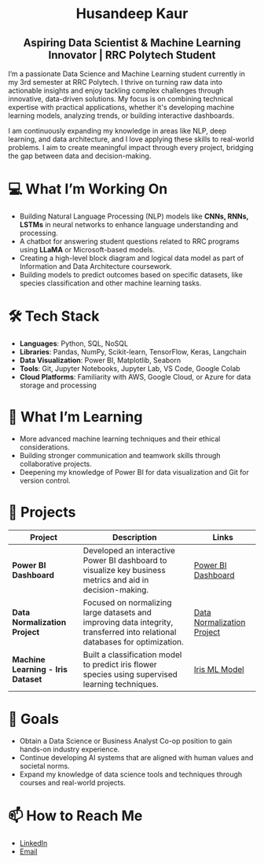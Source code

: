 <div align="center">

# Husandeep Kaur
## Aspiring Data Scientist & Machine Learning Innovator | RRC Polytech Student

</div> 

I’m a passionate Data Science and Machine Learning student currently in my 3rd semester at RRC Polytech. I thrive on turning raw data into actionable insights and enjoy tackling complex challenges through innovative, data-driven solutions. My focus is on combining technical expertise with practical applications, whether it's developing machine learning models, analyzing trends, or building interactive dashboards.

I am continuously expanding my knowledge in areas like NLP, deep learning, and data architecture, and I love applying these skills to real-world problems. I aim to create meaningful impact through every project, bridging the gap between data and decision-making.


# 💻 What I’m Working On

- Building Natural Language Processing (NLP) models like **CNNs, RNNs, LSTMs** in neural networks to enhance language understanding and processing.
- A chatbot for answering student questions related to RRC programs using **LLaMA** or Microsoft-based models.
- Creating a high-level block diagram and logical data model as part of Information and Data Architecture coursework.
- Building models to predict outcomes based on specific datasets, like species classification and other machine learning tasks.


# 🛠️ Tech Stack

- **Languages**: Python, SQL, NoSQL
- **Libraries**: Pandas, NumPy, Scikit-learn, TensorFlow, Keras, Langchain
- **Data Visualization**: Power BI, Matplotlib, Seaborn
- **Tools**: Git, Jupyter Notebooks, Jupyter Lab, VS Code, Google Colab
- **Cloud Platforms**: Familiarity with AWS, Google Cloud, or Azure for data storage and processing


# 🌱 What I’m Learning

- More advanced machine learning techniques and their ethical considerations.
- Building stronger communication and teamwork skills through collaborative projects.
- Deepening my knowledge of Power BI for data visualization and Git for version control.


# 🌟 Projects

| **Project** | **Description** | **Links** |
|-------------|-----------------|-----------|
| **Power BI Dashboard** | Developed an interactive Power BI dashboard to visualize key business metrics and aid in decision-making. | [Power BI Dashboard](https://github.com/codewithhusan/Healthcare-Dashboard-PowerBI) |
| **Data Normalization Project** | Focused on normalizing large datasets and improving data integrity, transferred into relational databases for optimization. | [Data Normalization Project](https://github.com/codewithhusan/Database-Normalization-project) |
| **Machine Learning - Iris Dataset** | Built a classification model to predict iris flower species using supervised learning techniques. | [Iris ML Model](https://github.com/codewithhusan/Iris-Flower-Classification-ML-Project)

# 🎯 Goals
- Obtain a Data Science or Business Analyst Co-op position to gain hands-on industry experience.
- Continue developing AI systems that are aligned with human values and societal norms.
- Expand my knowledge of data science tools and techniques through courses and real-world projects.

# 📫 How to Reach Me
- [LinkedIn](https://www.linkedin.com/in/husandeep-kaur-9155122b8/)
- [Email](123husandeepkaur@gmail.com)
